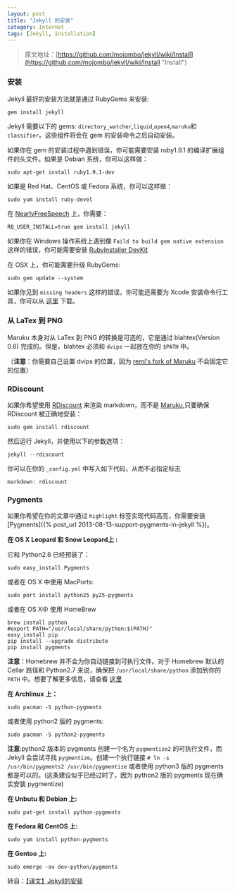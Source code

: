 ```yaml
---
layout: post
title: "Jekyll 的安装"
category: Internet
tags: [Jekyll, Installation]
---
```


> 原文地址：[https://github.com/mojombo/jekyll/wiki/Install](https://github.com/mojombo/jekyll/wiki/Install "Install")

### 安装

Jekyll 最好的安装方法就是通过 RubyGems 来安装:

    gem install jekyll

<!-- more -->

Jekyll 需要以下的 gems: `directory_watcher`,`liquid`,`open4`,`maruku`和`classifier`。这些组件将会在 gem 的安装命令之后自动安装。

如果你在 gem 的安装过程中遇到错误，你可能需要安装 ruby1.9.1 的编译扩展组件的头文件。如果是 Debian 系统，你可以这样做：

    sudo apt-get install ruby1.9.1-dev

如果是 Red Hat、CentOS 或 Fedora 系统，你可以这样做：

    sudo yum install ruby-devel

在 [NearlyFreeSpeech](https://www.nearlyfreespeech.net/ "NearlyFreeSpeech") 上，你需要：

    RB_USER_INSTALL=true gem install jekyll

如果你在 Windows 操作系统上遇到像 `Faild to build gem native extension` 这样的错误，你可能需要安装 [RubyInstaller DevKit](https://github.com/oneclick/rubyinstaller/wiki/development-kit "RubyInstaller DevKit")

在 OSX 上，你可能需要升级 RubyGems:

    sudo gem update --system

如果你见到 `missing headers` 这样的错误，你可能还需要为 Xcode 安装命令行工具，你可以从 [这里](https://developer.apple.com/downloads/index.action) 下载。


### 从 LaTex 到 PNG

Maruku 本身对从 LaTex 到 PNG 的转换是可选的，它是通过 blahtex(Version 0.6) 完成的。但是，blahtex 必须和 `dvips` 一起放在你的 `$PATH` 中。

（**注意**：你需要自己设置 dvips 的位置，因为 [remi's fork of Maruku](http://github.com/remi/maruku/tree/master) 不会固定它的位置）



### RDiscount

如果你希望使用 [RDiscount](http://github.com/rtomayko/rdiscount/tree/master) 来渲染 markdown，而不是 [Maruku](http://maruku.rubyforge.org/),只要确保 RDiscount 被正确地安装：

    sudo gem install rdiscount

然后运行 Jekyll，并使用以下的参数选项：

    jekyll --rdiscount

你可以在你的 `_config.yml` 中写入如下代码，从而不必指定标志

    markdown: rdiscount


### Pygments

如果你希望在你的文章中通过 `highlight` 标签实现代码高亮，你需要安装 [Pygments]({% post_url 2013-08-13-support-pygments-in-jekyll %})。

**在 OS X Leopard 和 Snow Leopard上 :**

它和 Python2.6 已经预装了：

    sudo easy_install Pygments

或者在 OS X 中使用 MacPorts:

    sudo port install python25 py25-pygments

或者在 OS X中 使用 HomeBrew

    brew install python
    #export PATH="/usr/local/share/python:$(PATH)"
    easy_install pip
    pip install --upgrade distribute
    pip install pygments

**注意**：Homebrew 并不会为你自动链接到可执行文件。对于 Homebrew 默认的 Cellar 路径和 Python2.7 来说，确保把 `/usr/local/share/python` 添加到你的 `PATH` 中。想要了解更多信息，请查看 [这里](https://github.com/mxcl/homebrew/wiki/Homebrew-and-Python)

**在 Archlinux 上：**

    sudo pacman -S python-pygments

或者使用 python2 版的 pygments:

    sudo pacman -S python2-pygments

**注意**:python2 版本的 pygments 创建一个名为 `pygmentize2` 的可执行文件，而 Jekyll 会尝试寻找 `pygmentize`。创建一个执行链接 `# ln -s /usr/bin/pygments2 /usr/bin/pygmentize` 或者使用 python3 版的 pygments 都是可以的。(这条建议似乎已经过时了，因为 python2 版的 pygments 现在确实安装 pygmentize)

**在 Unbutu 和 Debian 上:**

    sudo pat-get install python-pygments

**在 Fedora 和 CentOS 上:**

    sudo yum install python-pygments

**在 Gentoo 上:**

    sudo emerge -av dev-python/pygments

转自：[【译文】Jekyll的安装](http://zhouyichu.com/%E7%BF%BB%E8%AF%91/Jekyll-Wiki-Install.html)
